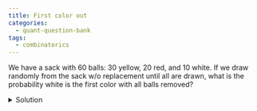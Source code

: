 ```yaml
---
title: First color out
categories:
  - quant-question-bank
tags:
  - combinatorics
---
```


We have a sack with 60 balls: 30 yellow, 20 red, and 10 white. If we
draw randomly from the sack w/o replacement until all are drawn, what is
the probability white is the first color with all balls removed?

<details markdown="block">
  <summary>Solution</summary>
  

Condition on a color being last ball. This reduces problem to two color
case, where it is just fraction of white balls for the two colors left.
If $W$ is the event of interest, and $R, Y$ are the event red and yellow
are the last ball, respectively, then

$$
\begin{aligned}
\mathrm{Pr}(W) &= \mathrm{Pr}(W \mid Y) \mathrm{Pr}(Y) + \mathrm{Pr}(W \mid R) \mathrm{Pr}(R) \\
&= \frac{2}{3}\frac{1}{2} + \frac{3}{4}\frac{1}{3} = \frac{7}{12}
\end{aligned}
$$
</details>